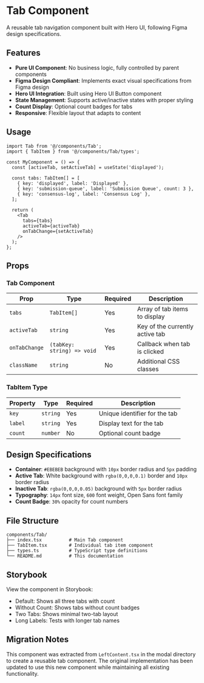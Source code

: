 # Tab Component

A reusable tab navigation component built with Hero UI, following Figma design specifications.

## Features

- **Pure UI Component**: No business logic, fully controlled by parent components
- **Figma Design Compliant**: Implements exact visual specifications from Figma design
- **Hero UI Integration**: Built using Hero UI Button component
- **State Management**: Supports active/inactive states with proper styling
- **Count Display**: Optional count badges for tabs
- **Responsive**: Flexible layout that adapts to content

## Usage

```tsx
import Tab from '@/components/Tab';
import { TabItem } from '@/components/Tab/types';

const MyComponent = () => {
  const [activeTab, setActiveTab] = useState('displayed');

  const tabs: TabItem[] = [
    { key: 'displayed', label: 'Displayed' },
    { key: 'submission-queue', label: 'Submission Queue', count: 3 },
    { key: 'consensus-log', label: 'Consensus Log' },
  ];

  return (
    <Tab
      tabs={tabs}
      activeTab={activeTab}
      onTabChange={setActiveTab}
    />
  );
};
```

## Props

### Tab Component

| Prop | Type | Required | Description |
|------|------|----------|-------------|
| `tabs` | `TabItem[]` | Yes | Array of tab items to display |
| `activeTab` | `string` | Yes | Key of the currently active tab |
| `onTabChange` | `(tabKey: string) => void` | Yes | Callback when tab is clicked |
| `className` | `string` | No | Additional CSS classes |

### TabItem Type

| Property | Type | Required | Description |
|----------|------|----------|-------------|
| `key` | `string` | Yes | Unique identifier for the tab |
| `label` | `string` | Yes | Display text for the tab |
| `count` | `number` | No | Optional count badge |

## Design Specifications

- **Container**: `#EBEBEB` background with `10px` border radius and `5px` padding
- **Active Tab**: White background with `rgba(0,0,0,0.1)` border and `10px` border radius
- **Inactive Tab**: `rgba(0,0,0,0.05)` background with `5px` border radius
- **Typography**: `14px` font size, `600` font weight, Open Sans font family
- **Count Badge**: `30%` opacity for count numbers

## File Structure

```
components/Tab/
├── index.tsx          # Main Tab component
├── TabItem.tsx        # Individual tab item component
├── types.ts           # TypeScript type definitions
└── README.md          # This documentation
```

## Storybook

View the component in Storybook:
- Default: Shows all three tabs with count
- Without Count: Shows tabs without count badges
- Two Tabs: Shows minimal two-tab layout
- Long Labels: Tests with longer tab names

## Migration Notes

This component was extracted from `LeftContent.tsx` in the modal directory to create a reusable tab component. The original implementation has been updated to use this new component while maintaining all existing functionality.
